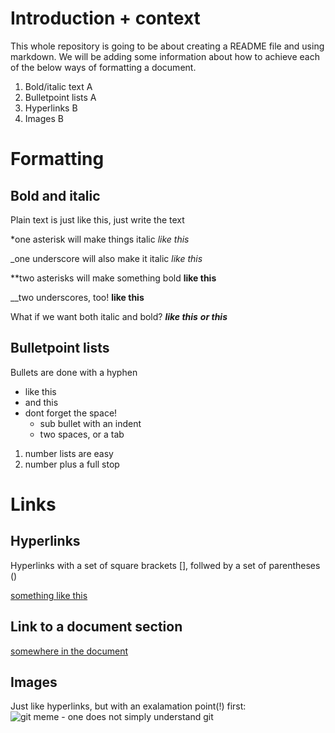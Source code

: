 # Introduction + context
This whole repository is going to be about creating a README file and using markdown.
We will be adding some information about how to achieve each of the below ways of formatting a document.

1. Bold/italic text A
2. Bulletpoint lists A
3. Hyperlinks B
4. Images B

# Formatting
## Bold and italic
Plain text is just like this, just write the text

*one asterisk will make things italic
*like this*

_one underscore will also make it italic
_like this_

**two asterisks will make something bold
**like this**

__two underscores, too!
__like this__

What if we want both italic and bold?
**_like this_**
__*or this*__

## Bulletpoint lists
Bullets are done with a hyphen
- like this
- and this
- dont forget the space!
    - sub bullet with an indent
  - two spaces, or a tab

1. number lists are easy
2. number plus a full stop

# Links
## Hyperlinks
Hyperlinks with a set of square brackets [], follwed by a set of parentheses ()

[something like this](https://www.google.com/search?q=github+mascot)

## Link to a document section
[somewhere in the document](#introduction--context)

## Images
Just like hyperlinks, but with an exalamation point(!) first:
![git meme - one does not simply understand git](images\one_does_not_simply_understand_git.jpg)